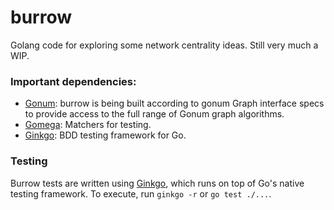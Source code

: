 # burrow

Golang code for exploring some network centrality ideas. Still very much a WIP.

### Important dependencies:
* [Gonum](https://github.com/gonum/gonum): burrow is being built according to gonum Graph interface specs to provide access to the full range of Gonum graph algorithms.
* [Gomega](https://github.com/onsi/gomega): Matchers for testing.
* [Ginkgo](https://github.com/onsi/ginkgo): BDD testing framework for Go.


### Testing

Burrow tests are written using [Ginkgo](https://onsi.github.io/ginkgo), which runs on top of Go's native testing framework. To execute, run `ginkgo -r` or `go test ./...`.
